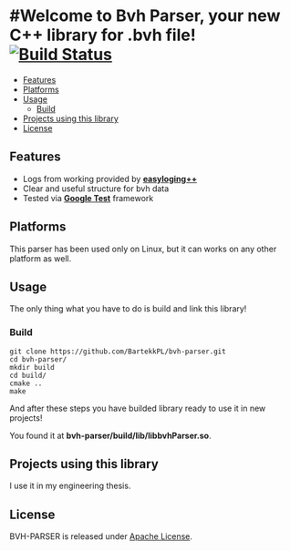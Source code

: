 #Welcome to **Bvh Parser**, your new C++ library for .bvh file!
[![Build Status](https://travis-ci.org/BartekkPL/bvh-parser.svg?branch=master)](https://travis-ci.org/BartekkPL/bvh-parser)
=======================

  - [Features](#features)
  - [Platforms](#platforms)
  - [Usage](#usage)
    - [Build](#build)
  - [Projects using this library](#projexts-using-this-bibrary)
  - [License](#license)

## Features ##

  * Logs from working provided by [**easyloging++**](https://github.com/muflihun/easyloggingpp)
  * Clear and useful structure for bvh data
  * Tested via [**Google Test**](https://github.com/google/googletest) framework

## Platforms ##

This parser has been used only on Linux, but
it can works on any other platform as well.

## Usage ##

The only thing what you have to do is build and link
this library!

### Build ###
```
git clone https://github.com/BartekkPL/bvh-parser.git
cd bvh-parser/
mkdir build
cd build/
cmake ..
make
```

And after these steps you have builded library ready to use it in new projects!

You found it at **bvh-parser/build/lib/libbvhParser.so**.

## Projects using this library ##

I use it in my engineering thesis.

## License ##

BVH-PARSER is released under [Apache License](https://opensource.org/licenses/Apache-2.0).